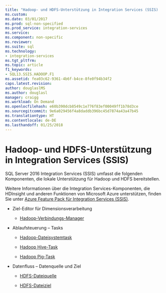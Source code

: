```yaml
---
title: "Hadoop- und HDFS-Unterstützung in Integration Services (SSIS) | Microsoft-Dokumentation"
ms.custom: 
ms.date: 03/01/2017
ms.prod: sql-non-specified
ms.prod_service: integration-services
ms.service: 
ms.component: non-specific
ms.reviewer: 
ms.suite: sql
ms.technology:
- integration-services
ms.tgt_pltfrm: 
ms.topic: article
f1_keywords:
- SQL13.SSIS.HADOOP.F1
ms.assetid: fea03c62-9361-4b6f-b4ce-8fe0f94b34f2
caps.latest.revision: 
author: douglaslMS
ms.author: douglasl
manager: craigg
ms.workload: On Demand
ms.openlocfilehash: e60b390dcb8549c1e776f83ef00049ff1b78d3ce
ms.sourcegitcommit: 9e6a029456f4a8daddb396bc45d7874a43a47b45
ms.translationtype: HT
ms.contentlocale: de-DE
ms.lasthandoff: 01/25/2018
---
```

# <a name="hadoop-and-hdfs-support-in-integration-services-ssis"></a>Hadoop- und HDFS-Unterstützung in Integration Services (SSIS)
  SQL Server 2016 Integration Services (SSIS) umfasst die folgenden Komponenten, die lokale Unterstützung für Hadoop und HDFS bereitstellen.  
  
 Weitere Informationen über die Integration Services-Komponenten, die HDInsight und anderen Funktionen von Microsoft Azure unterstützen, finden Sie unter [Azure Feature Pack für Integration Services &#40;SSIS&#41;](../integration-services/azure-feature-pack-for-integration-services-ssis.md).  
  
-   Ziel-Editor für Dimensionsverarbeitung  
  
    -   [Hadoop-Verbindungs-Manager](../integration-services/connection-manager/hadoop-connection-manager.md)  
  
-   Ablaufsteuerung – Tasks  
  
    -   [Hadoop-Dateisystemtask](../integration-services/control-flow/hadoop-file-system-task.md)  
  
    -   [Hadoop Hive-Task](../integration-services/control-flow/hadoop-hive-task.md)  
  
    -   [Hadoop Pig-Task](../integration-services/control-flow/hadoop-pig-task.md)  
  
-   Datenfluss – Datenquelle und Ziel  
  
    -   [HDFS-Dateiquelle](../integration-services/data-flow/hdfs-file-source.md)  
  
    -   [HDFS-Dateiziel](../integration-services/data-flow/hdfs-file-destination.md)  
  
  
